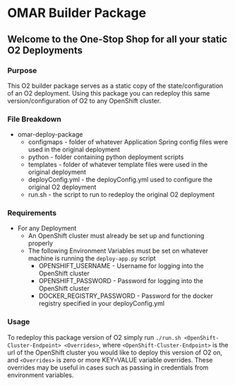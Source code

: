 # OMAR Builder Package

## Welcome to the One-Stop Shop for all your static O2 Deployments

### Purpose
This O2 builder package serves as a static copy of the state/configuration of an O2 deployment. Using this package you can redeploy this same version/configuration of O2 to any OpenShift cluster.

### File Breakdown

-   omar-deploy-package
    -   configmaps - folder of whatever Application Spring config files were used in the original deployment
    -   python - folder containing python deployment scripts
    -   templates - folder of whatever template files were used in the original deployment
    -   deployConfig.yml - the deployConfig.yml used to configure the original O2 deployment
    -   run.sh - the script to run to redeploy the original O2 deployment

### Requirements

-   For any Deployment
    -   An OpenShift cluster must already be set up and functioning properly
    -   The following Environment Variables must be set on whatever machine is running the `deploy-app.py` script
        -   OPENSHIFT_USERNAME - Username for logging into the OpenShift cluster
        -   OPENSHIFT_PASSWORD - Password for logging into the OpenShift cluster
        -   DOCKER_REGISTRY_PASSWORD - Password for the docker registry specified in your deployConfig.yml

### Usage

To redeploy this package version of O2 simply run `./run.sh <OpenShift-Cluster-Endpoint> <Overrides>`, where `<OpenShift-Cluster-Endpoint>` is the url of the OpenShift cluster you would like to deploy this version of O2 on, and `<Overrides>` is zero or more KEY=VALUE variable overrides.
These overrides may be useful in cases such as passing in credentials from environment variables.
